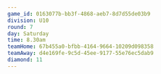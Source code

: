 ```yaml
---
game_id: 0163077b-bb3f-4868-aeb7-8d7d55de03b9
division: U10
round: 7
day: Saturday
time: 8.30am
teamHome: 67b455a0-bfbb-4164-9664-10209d098358
teamAway: d4e169fe-9c5d-45ee-9177-55e76ec5dab9
diamond: 11
---
```

